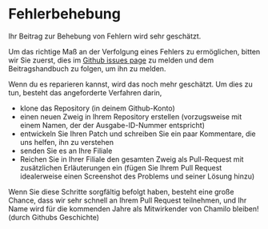 # Fehlerbehebung

Ihr Beitrag zur Behebung von Fehlern wird sehr geschätzt.

Um das richtige Maß an der Verfolgung eines Fehlers zu ermöglichen, bitten wir Sie zuerst, dies im [Github issues page](https://github.com/chamilo/chamilo-lms/issues) zu melden und dem Beitragshandbuch zu folgen, um ihn zu melden.

Wenn du es reparieren kannst, wird das noch mehr geschätzt. Um dies zu tun, besteht das angeforderte Verfahren darin,

* klone das Repository \(in deinem Github-Konto\)
* einen neuen Zweig in Ihrem Repository erstellen \(vorzugsweise mit einem Namen, der der Ausgabe-ID-Nummer entspricht\)
* entwickeln Sie Ihren Patch und schreiben Sie ein paar Kommentare, die uns helfen, ihn zu verstehen
* senden Sie es an Ihre Filiale
* Reichen Sie in Ihrer Filiale den gesamten Zweig als Pull-Request mit zusätzlichen Erläuterungen ein \(fügen Sie Ihrem Pull Request idealerweise einen Screenshot des Problems und seiner Lösung hinzu\)

Wenn Sie diese Schritte sorgfältig befolgt haben, besteht eine große Chance, dass wir sehr schnell an Ihrem Pull Request teilnehmen, und Ihr Name wird für die kommenden Jahre als Mitwirkender von Chamilo bleiben! \(durch Githubs Geschichte\)
